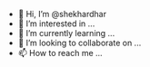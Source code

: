 - 👋 Hi, I’m @shekhardhar
- 👀 I’m interested in ...
- 🌱 I’m currently learning ...
- 💞️ I’m looking to collaborate on ...
- 📫 How to reach me ...

<!---
shekhardhar/shekhardhar is a ✨ special ✨ repository because its `README.md` (this file) appears on your GitHub profile.
You can click the Preview link to take a look at your changes.
--->
